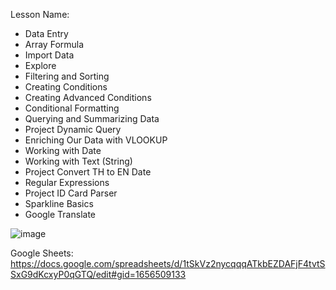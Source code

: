 Lesson Name:
* Data Entry
* Array Formula
* Import Data
* Explore
* Filtering and Sorting
* Creating Conditions
* Creating Advanced Conditions
* Conditional Formatting
* Querying and Summarizing Data
* Project Dynamic Query
* Enriching Our Data with VLOOKUP
* Working with Date
* Working with Text (String)
* Project Convert TH to EN Date
* Regular Expressions
* Project ID Card Parser
* Sparkline Basics
* Google Translate

![image](https://github.com/svenzens/data-science-bootcamp9/assets/154498271/a4f8935c-919a-43ec-b437-0e4780ea3584)


Google Sheets: 
https://docs.google.com/spreadsheets/d/1tSkVz2nycqqqATkbEZDAFjF4tvtSSxG9dKcxyP0qGTQ/edit#gid=1656509133
